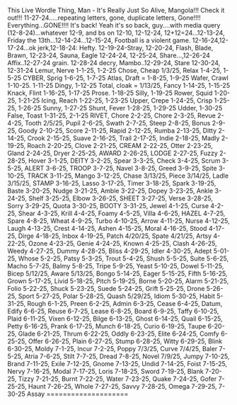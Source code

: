 This Live Wordle Thing, Man - It's Really Just So Alive, Mangola!!!
Check it out!!! 11-27-24.....repeating letters, gone, duplicate letters, Gone!!!!
Everything...GONE!!!!  It's back! Yeah it's so back, guy....with media query (12-8-24)...whatever 12-9, and bs on 12-10, 12-12-24, 12+12=24...12-13-24, Friday the 13th...12-14-24...12-15-24, Football is a violent game. 12-16-24,12-17-24...ok jerk,12-18-24: Hefty. 12-19-24-Stray, 12-20-24, Flash, Blade, Brawn, 12-23-24, Sauna, Eagle 12-24-24, 12-25-24, Share...,12-26-24 Affix..12-27-24 grain. 12-28-24 decry, Mambo..12-29-24, Stare 12-30-24, 12-31-24 Lemur, Nerve 1-1-25, 1-2-25 Chose, Cheap 1/3/25, Relax 1-4-25, 1-5-25 CYBER, Sprig 1-6-25, 1-7-25 Atlas, Draft = 1-8-25, 1-9-25 Wafer, Crawl 1-10-25. 1-11-25 Dingy, 1-12-25 Total, cloak = 1/13/25, Fancy 1-14-25, 1-15-25 Knack, Flint 1-16-25, 1-17-25 Prose. 1-18-25 Silly, 1-19-25 Rower, Squid 1-20-25, 1-21-25 Icing, Reach 1-22-25, 1-23-25 Upper, Crepe 1-24-25, Crisp 1-25-25, 1-26-25 Sunny,
1-27-25 Shunt, Fever 1-28-25, 1-29-25 Udder, 1-30-25 False, Toast 1-31-25, 2-1-25 RIVET, Chore 2-2-25, Chore  2-3-25, Revue 2-4-25, Tooth 2/5/25, Pupil 2-6-25, Swath 2-7-25, Steep 2-8-25, Bonus 2-9-25, Goody 2-10-25, Score 2-11-25, Rapid 2-12-25, Rumba 2-13-25, Ditty 2-14-25, Crook 2-15-25, Suave 2-16-25, Trail 2-17-25, Indie 2-18-25, Madly 2-19-25, Roach 2-20-25, Clove 2-21-25, CREAM 2-22-25, Otter 2-23-25, Gland 2-24-25, Dryer 2-25-25, AWARD 2-26-25, LODGE 2-27-25, Fuzzy 2-28-25, Hover 3-1-25, DEITY 3-2-25, Spear 3-3-25, Check 3-4-25, Scrum 3-5-25, ALERT 3-6-25, TROOP 3-7-25, Navel 3-8-25, Greed 3-9-25, Spite 3-10-25,
TRACK 3-11-25, Mango 3-12-25, Chase 3/13/25, Piece 3/14/25, Ladle 3/15/25, STAMP 3-16-25, Lasso 3-17-25, Timer 3-18-25, Spark 3-19-25, Baste 3-20-25, Nudge 3-21-25, Amble 3-22-25, Dopey 3-23-25, Ankle 3-24-25, Shelf 3-25-25, Elbow 3-26-25, SHEET 3-27-25, Verse 3-28-25, Sorry 3-29-25, Quota 3-30-25, BOOTY 3-31-25, Jewel 4-1-25, Curse 4-2-25, Shear 4-3-25, Krill 4-4-25, Foamy 4-5-25, Villa 4-6-25, HAZEL 4-7-25, Spare 4-8-25, Wheat 4-9-25, Turbo 4-10-25, Arrow 4-11-25, Nurse 4-12-25, Laugh 4-13-25, Crest 4-14-25, Ashen 4-15-25, Moral 4-16-25, Stood 4-17-25, Dirge 4-18-25, Inbox 4-19-25, Patch 4/20/25, Spate 4/21/25, Artsy 4-22-25, Ozone 4-23-25, Genie 4-24-25, Known 4-25-25, Clash 4-26-25, Weedy 4-27-25, Dummy 4-28-25, Bliss 4-29-25, Idler 4-30-25, Adept 5-01-25, Whose 5-2-25, Patsy 5-3-25, Trout 5-4-25, Shush 5-5-25, Suite 5-6-25, Macho 5-7-25, Balmy 5-8-25, Tripe 5-9-25, Yeast 5-10-25, Dowel 5-11-25, Bicep 5/12/25, Aware 5/13/25, Bongo 5-14-25, Eager 5-15-25, Fifth 5-16-25, Grown 5-17-25, Livid 5-18-25, Pitch 5-19-25, Borne 5-20-25, Alarm 5-21-25, Folio 5-22-25, Shuck 5-23-25, Suede 5-24-25, Grift 5-25-25, Drone 5-26-25, Sport 5-27-25, Polar 5-28-25, Quash 5/29/25, Idiom 5-30-25, Habit 5-31-25, Rough 6-1-25, Preen 6-2-25, Admin 6-3-25, Cease 6-4-25, Datum, Edify 6-6-25, Reuse 6-7-25, Lease 6-8-25, Board 6-9-25, Taffy 6-10-25, Plaid 6-11-25, Vixen 6-12-25, Bilge 6-13-25, Ghost 6-14-25, Quail 6-15-25, Petty 6-16-25, Prank 6-17-25, Munch 6-18-25, Curio 6-19-25, Taupe 6-20-25, Glade 6-21-25, Thrum 6-22-25, Oddly 6-23-25, Elite 6-24-25, Comfy 6-25-25, Offer 6-26-25, Plain 6-27-25, Stump 6-28-25, Witty 6-29-25, Blink 6-30-25, Moldy 7-1-25, Incur 7-2-25, Poppy 7/3/25, Curve 7/4/25, Baler 7-5-25, Atria 7-6-25, Stilt 7-7-25, Dread 7-8-25, Novel 7/9/25, Jumpy 7-10-25, Brand 7-11-25, Exile 7-12-25, Gnome 7-13-25, Undid 7-14-25, Foist 7-15-25, Nervy 7-16-25, Modal 7-17-25, Loris 7-18-25, Sword 7-19-25, Blank 7-20-25, Tizzy 7-21-25, Burnt 7-22-25, Water 7-23-25, Quake 7-24-25, Gofer 7-25-25, Haunt 7-26-25, Whole 7-27-25, Savvy 7-28-25,  Omega 7-29-25, 7-30-25 Assay ====================
 

